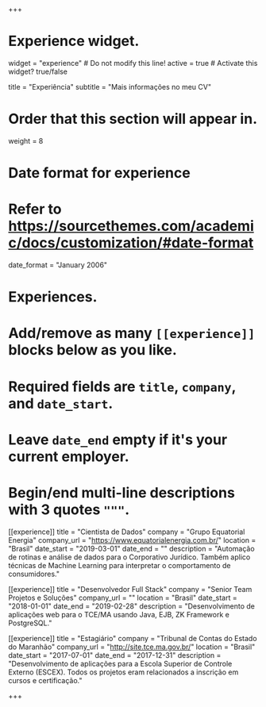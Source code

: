 +++
# Experience widget.
widget = "experience"  # Do not modify this line!
active = true  # Activate this widget? true/false

title = "Experiência"
subtitle = "Mais informações no meu CV"

# Order that this section will appear in.
weight = 8

# Date format for experience
#   Refer to https://sourcethemes.com/academic/docs/customization/#date-format
date_format = "January 2006"

# Experiences.
#   Add/remove as many `[[experience]]` blocks below as you like.
#   Required fields are `title`, `company`, and `date_start`.
#   Leave `date_end` empty if it's your current employer.
#   Begin/end multi-line descriptions with 3 quotes `"""`.
[[experience]]
  title = "Cientista de Dados"
  company = "Grupo Equatorial Energia"
  company_url = "https://www.equatorialenergia.com.br/"
  location = "Brasil"
  date_start = "2019-03-01"
  date_end = ""
  description = "Automação de rotinas e análise de dados para o Corporativo Jurídico. Também aplico técnicas de Machine Learning para interpretar o comportamento de consumidores."

[[experience]]
  title = "Desenvolvedor Full Stack"
  company = "Senior Team Projetos e Soluções"
  company_url = ""
  location = "Brasil"
  date_start = "2018-01-01"
  date_end = "2019-02-28"
  description = "Desenvolvimento de aplicações web para o TCE/MA usando Java, EJB, ZK Framework e PostgreSQL."

[[experience]]
  title = "Estagiário"
  company = "Tribunal de Contas do Estado do Maranhão"
  company_url = "http://site.tce.ma.gov.br/"
  location = "Brasil"
  date_start = "2017-07-01"
  date_end = "2017-12-31"
  description = "Desenvolvimento de aplicações para a Escola Superior de Controle Externo (ESCEX). Todos os projetos eram relacionados a inscrição em cursos e certificação."

+++
